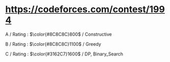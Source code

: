 # https://codeforces.com/contest/1994

A / Rating : $\color{#8C8C8C}800$ / Constructive

B / Rating : $\color{#8C8C8C}1100$ / Greedy

C / Rating : $\color{#3162C7}1600$ / DP, Binary_Search

